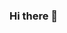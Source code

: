 ### Hi there 👋

<!--
**iMusaab/iMusaab** is a ✨ _special_ ✨ repository because its `README.md` (this file) appears on your GitHub profile.

Hello! I am an iOS developer with a passion for creating intuitive and engaging apps for users. I specialize in using SwiftUI to build clean, efficient interfaces, and I am always looking for ways to improve my skills and stay up-to-date on the latest developments in the field. In addition to my work as an iOS developer, I am also interested in machine learning and enjoy using Python to explore and experiment with different algorithms and techniques. Feel free to take a look at my projects and get in touch if you'd like to collaborate or have any questions!
-->
